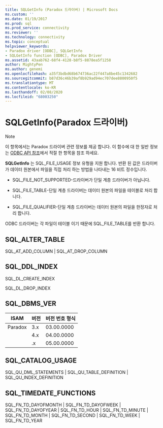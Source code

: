 ```yaml
---
title: SQLGetInfo (Paradox 드라이버) | Microsoft Docs
ms.custom: ''
ms.date: 01/19/2017
ms.prod: sql
ms.prod_service: connectivity
ms.reviewer: ''
ms.technology: connectivity
ms.topic: conceptual
helpviewer_keywords:
- Paradox driver [ODBC], SQLGetInfo
- SQLGetInfo function [ODBC], Paradox Driver
ms.assetid: 43aab762-68f4-4128-b8f5-8878ea5f1258
author: MightyPen
ms.author: genemi
ms.openlocfilehash: a35f3bdbd68b674736ac22f447a8be45c1342682
ms.sourcegitcommit: b87d36c46b39af8b929ad94ec707dee8800950f5
ms.translationtype: MT
ms.contentlocale: ko-KR
ms.lasthandoff: 02/08/2020
ms.locfileid: "68003250"
---
```

# <a name="sqlgetinfo-paradox-driver"></a>SQLGetInfo(Paradox 드라이버)
> [!NOTE]  
>  이 항목에서는 Paradox 드라이버 관련 정보를 제공 합니다. 이 함수에 대 한 일반 정보는 [ODBC API 참조](../../odbc/reference/syntax/odbc-api-reference.md)에서 적절 한 항목을 참조 하세요.  
  
 **SQLGetInfo** 는 SQL_FILE_USAGE 정보 유형을 지원 합니다. 반환 된 값은 드라이버가 데이터 원본에서 파일을 직접 처리 하는 방법을 나타내는 16 비트 정수입니다.  
  
-   SQL_FILE_NOT_SUPPORTED-드라이버가 단일 계층 드라이버가 아닙니다.  
  
-   SQL_FILE_TABLE-단일 계층 드라이버는 데이터 원본의 파일을 테이블로 처리 합니다.  
  
-   SQL_FILE_QUALIFIER-단일 계층 드라이버는 데이터 원본의 파일을 한정자로 처리 합니다.  
  
 ODBC 드라이버는 각 파일이 테이블 이기 때문에 SQL_FILE_TABLE를 반환 합니다.  
  
## <a name="sql_alter_table"></a>SQL_ALTER_TABLE  
 SQL_AT_ADD_COLUMN &#124; SQL_AT_DROP_COLUMN  
  
## <a name="sql_ddl_index"></a>SQL_DDL_INDEX  
 SQL_DL_CREATE_INDEX  
  
 SQL_DL_DROP_INDEX  
  
## <a name="sql_dbms_ver"></a>SQL_DBMS_VER  
  
|ISAM|버전|버전 번호 형식|  
|----------|-------------|-------------------------------|  
|Paradox|3.x|03.00.0000|  
||4.x|04.00.0000|  
||.x|05.00.0000|  
  
## <a name="sql_catalog_usage"></a>SQL_CATALOG_USAGE  
 SQL_QU_DML_STATEMENTS &#124; SQL_QU_TABLE_DEFINITION &#124; SQL_QU_INDEX_DEFINITION  
  
## <a name="sql_timedate_functions"></a>SQL_TIMEDATE_FUNCTIONS  
 SQL_FN_TD_DAYOFMONTH &#124; SQL_FN_TD_DAYOFWEEK &#124; SQL_FN_TD_DAYOFYEAR &#124; SQL_FN_TD_HOUR &#124; SQL_FN_TD_MINUTE &#124; SQL_FN_TD_MONTH &#124; SQL_FN_TD_SECOND &#124; SQL_FN_TD_WEEK &#124; SQL_FN_TD_YEAR
